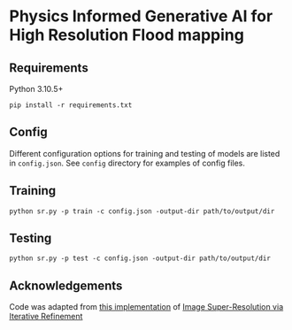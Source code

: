 # Physics Informed Generative AI for High Resolution Flood mapping

## Requirements
Python 3.10.5+
```
pip install -r requirements.txt
```

## Config
Different configuration options for training and testing of models are listed in `config.json`. See `config` directory for examples of config files.

## Training
```
python sr.py -p train -c config.json -output-dir path/to/output/dir
```

## Testing
```
python sr.py -p test -c config.json -output-dir path/to/output/dir
```

## Acknowledgements

Code was adapted from [this implementation](https://github.com/Janspiry/Image-Super-Resolution-via-Iterative-Refinement/tree/master) of [Image Super-Resolution via Iterative Refinement](https://arxiv.org/pdf/2104.07636)